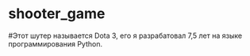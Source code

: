 # shooter_game
#Этот шутер называется Dota 3, его я разрабатовал 7,5 лет на языке программирования Python. 

